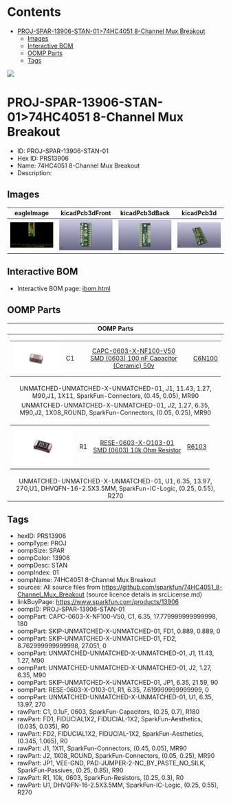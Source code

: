 



Contents
========

* [PROJ-SPAR-13906-STAN-01>74HC4051 8-Channel Mux Breakout](#proj-spar-13906-stan-0174hc4051-8-channel-mux-breakout)
	* [Images](#images)
	* [Interactive BOM](#interactive-bom)
	* [OOMP Parts](#oomp-parts)
	* [Tags](#tags)
  
![][im]
# PROJ-SPAR-13906-STAN-01>74HC4051 8-Channel Mux Breakout

- ID: PROJ-SPAR-13906-STAN-01
- Hex ID: PRS13906
- Name: 74HC4051 8-Channel Mux Breakout
- Description: 

## Images
  
  

|eagleImage|kicadPcb3dFront|kicadPcb3dBack|kicadPcb3d|
| :---: | :---: | :---: | :---: |
|[![eagleImage](eagleImage_140.png)](eagleImage_600.png)|[![kicadPcb3dFront](kicadPcb3dFront_140.png)](kicadPcb3dFront_600.png)|[![kicadPcb3dBack](kicadPcb3dBack_140.png)](kicadPcb3dBack_600.png)|[![kicadPcb3d](kicadPcb3d_140.png)](kicadPcb3d_600.png)|

## Interactive BOM

- Interactive BOM page: [ibom.html](kicad/bom/ibom.html)

## OOMP Parts
  

|OOMP Parts|
| :---: |
|<table><tr><td>![CAPC-0603-X-NF100-V50](https://raw.githubusercontent.com/oomlout/oomlout_OOMP_parts/main/CAPC-0603-X-NF100-V50/image_140.jpg)</td><td> C1</td><td>[CAPC-0603-X-NF100-V50<br>SMD (0603) 100 nF Capacitor (Ceramic) 50v](https://github.com/oomlout/oomlout_OOMP_parts/tree/main/CAPC-0603-X-NF100-V50/)</td><td>[C6N100](https://github.com/oomlout/oomlout_OOMP_parts/tree/main/CAPC-0603-X-NF100-V50/)</td></tr></table>|
|UNMATCHED-UNMATCHED-X-UNMATCHED-01, J1, 11.43, 1.27, M90,J1, 1X11, SparkFun-Connectors, (0.45, 0.05), MR90|
|UNMATCHED-UNMATCHED-X-UNMATCHED-01, J2, 1.27, 6.35, M90,J2, 1X08_ROUND, SparkFun-Connectors, (0.05, 0.25), MR90|
|<table><tr><td>![RESE-0603-X-O103-01](https://raw.githubusercontent.com/oomlout/oomlout_OOMP_parts/main/RESE-0603-X-O103-01/image_140.jpg)</td><td> R1</td><td>[RESE-0603-X-O103-01<br>SMD (0603) 10k Ohm Resistor](https://github.com/oomlout/oomlout_OOMP_parts/tree/main/RESE-0603-X-O103-01/)</td><td>[R6103](https://github.com/oomlout/oomlout_OOMP_parts/tree/main/RESE-0603-X-O103-01/)</td></tr></table>|
|UNMATCHED-UNMATCHED-X-UNMATCHED-01, U1, 6.35, 13.97, 270,U1, DHVQFN-16-2.5X3.5MM, SparkFun-IC-Logic, (0.25, 0.55), R270|

## Tags

- hexID: PRS13906
- oompType: PROJ
- oompSize: SPAR
- oompColor: 13906
- oompDesc: STAN
- oompIndex: 01
- oompName: 74HC4051 8-Channel Mux Breakout
- sources: All source files from https://github.com/sparkfun/74HC4051_8-Channel_Mux_Breakout (source licence details in srcLicense.md)
- linkBuyPage: https://www.sparkfun.com/products/13906
- oompID: PROJ-SPAR-13906-STAN-01
- oompPart: CAPC-0603-X-NF100-V50, C1, 6.35, 17.779999999999998, 180
- oompPart: SKIP-UNMATCHED-X-UNMATCHED-01, FD1, 0.889, 0.889, 0
- oompPart: SKIP-UNMATCHED-X-UNMATCHED-01, FD2, 8.762999999999998, 27.051, 0
- oompPart: UNMATCHED-UNMATCHED-X-UNMATCHED-01, J1, 11.43, 1.27, M90
- oompPart: UNMATCHED-UNMATCHED-X-UNMATCHED-01, J2, 1.27, 6.35, M90
- oompPart: SKIP-UNMATCHED-X-UNMATCHED-01, JP1, 6.35, 21.59, 90
- oompPart: RESE-0603-X-O103-01, R1, 6.35, 7.619999999999999, 0
- oompPart: UNMATCHED-UNMATCHED-X-UNMATCHED-01, U1, 6.35, 13.97, 270
- rawPart: C1, 0.1uF, 0603, SparkFun-Capacitors, (0.25, 0.7), R180
- rawPart: FD1, FIDUCIAL1X2, FIDUCIAL-1X2, SparkFun-Aesthetics, (0.035, 0.035), R0
- rawPart: FD2, FIDUCIAL1X2, FIDUCIAL-1X2, SparkFun-Aesthetics, (0.345, 1.065), R0
- rawPart: J1, 1X11, SparkFun-Connectors, (0.45, 0.05), MR90
- rawPart: J2, 1X08_ROUND, SparkFun-Connectors, (0.05, 0.25), MR90
- rawPart: JP1, VEE-GND, PAD-JUMPER-2-NC_BY_PASTE_NO_SILK, SparkFun-Passives, (0.25, 0.85), R90
- rawPart: R1, 10k, 0603, SparkFun-Resistors, (0.25, 0.3), R0
- rawPart: U1, DHVQFN-16-2.5X3.5MM, SparkFun-IC-Logic, (0.25, 0.55), R270



[im]: kicadPcb3d_450.png
